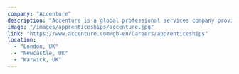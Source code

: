 ```yaml
---
company: "Accenture"
description: "Accenture is a global professional services company providing a range of strategy, consulting, digital, technology & operations services and solutions."
image: "/images/apprenticeships/accenture.jpg"
link: "https://www.accenture.com/gb-en/Careers/apprenticeships"
location:
  - "London, UK"
  - "Newcastle, UK"
  - "Warwick, UK"
---
```

